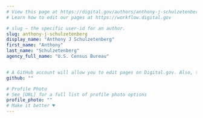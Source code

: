 ```yaml
---
# View this page at https://digital.gov/authors/anthony-j-schulzetenberg
# Learn how to edit our pages at https://workflow.digital.gov

# slug — the specific user-id for an author.
slug: anthony-j-schulzetenberg
display_name: "Anthony J Schulzetenberg"
first_name: "Anthony"
last_name: "Schulzetenberg"
agency_full_name: "U.S. Census Bureau"


# A GitHub account will allow you to edit pages on Digital.gov. Also, the image used in your GitHub account can be used to populate your digital.gov profile photo. Learn more about getting a Github account at [URL]
github: ""

# Profile Photo
# See [URL] for a full list of profile photo options
profile_photo: ""
# Make it better ♥
---
```

